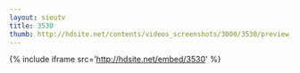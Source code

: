 ```yaml
---
layout: sieutv
title: 3530
thumb: http://hdsite.net/contents/videos_screenshots/3000/3530/preview_360p.mp4.jpg
---
```

{% include iframe src='http://hdsite.net/embed/3530' %}
 
